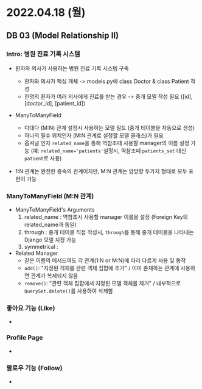 # 2022.04.18 (월)

## DB 03 (Model Relationship II)



### Intro: 병원 진료 기록 시스템

- 환자와 의사가 사용하는 병원 진료 기록 시스템 구축
  - 환자와 의사가 핵심 개체 -> models.py에 class Doctor & class Patient 작성
  - 한명의 환자가 여러 의사에게 진료를 받는 경우 -> 중개 모델 작성 필요 ([id], [doctor_id], [patient_id])

- ManyToManyField
  - 다대다 (M:N) 관계 설정시 사용하는 모델 필드 (중개 테이블을 자동으로 생성)
  - 하나의 필수 위치인자 (M:N 관계로 설정할 모델 클래스)가 필요
  - 옵셔널 인자 `related_name`을 통해 역참조때 사용할 manager의 이름 설정 가능
    (예: `related_name='patients'`설정시, 역참조때 `patients_set` 대신 `patient`로 사용)

- 1:N 관계는 완전한 종속의 관계이지만, M:N 관계는 양방향 두가지 형태로 모두 표현이 가능



### ManyToManyField (M:N 관계)

- ManyToManyField's Arguments
  1. related_name : 역참조시 사용할 manager 이름을 설정 (Foreign Key의 related_name과 동일)
  2. through : 중개 테이블 직접 작성시, `through`를 통해 중개 테이블을 나타내는 Django 모델 지정 가능
  3. symmetrical : 
- Related Manager
  - 같은 이름의 메서드여도 각 관계(1:N or M:N)에 따라 다르게 사용 및 동작
  - `add()`: "지정된 객체를 관련 객체 집합에 추가" / 이미 존재하는 관계에 사용하면 관계가 복제되지 않음
  - `remove()`: "관련 객체 집합에서 지정된 모델 객체를 제거" / 내부적으로 `QuerySet.delete()`를 사용하여 삭제함



### 좋아요 기능 (Like)

- 



### Profile Page

- 



### 팔로우 기능 (Follow)

- 
